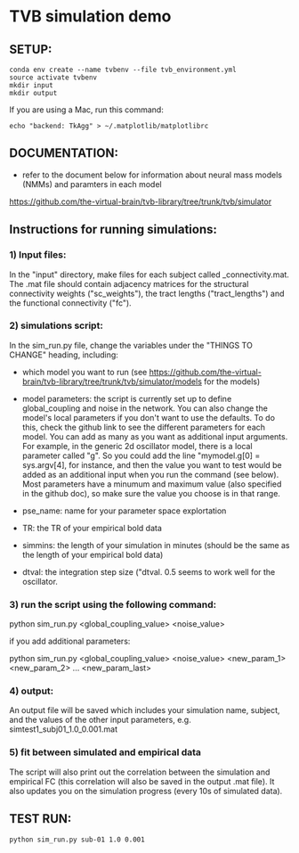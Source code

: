 # TVB simulation demo

## SETUP:
```
conda env create --name tvbenv --file tvb_environment.yml
source activate tvbenv
mkdir input
mkdir output
```
If you are using a Mac, run this command:

`echo "backend: TkAgg" > ~/.matplotlib/matplotlibrc`


## DOCUMENTATION:

* refer to the document below for information about neural mass models (NMMs) and paramters in each model

https://github.com/the-virtual-brain/tvb-library/tree/trunk/tvb/simulator

## Instructions for running simulations:


### 1) Input files:

In the "input" directory, make files for each subject called <subjectid>_connectivity.mat.
The .mat file should contain adjacency matrices for the structural connectivity weights ("sc_weights"), the tract lengths ("tract_lengths") and the functional connectivity ("fc").

### 2) simulations script:

In the sim_run.py file, change the variables under the "THINGS TO CHANGE" heading, including:

* which model you want to run (see https://github.com/the-virtual-brain/tvb-library/tree/trunk/tvb/simulator/models for the models)

* model parameters: the script is currently set up to define global_coupling and noise in the network. You can also change the model's local parameters if you don't want to use the defaults. To do this, check the github link to see the different parameters for each model. You can add as many as you want as additional input arguments. For example, in the generic 2d oscillator model, there is a local parameter called "g". So you could add the line "mymodel.g[0] = sys.argv[4], for instance, and then the value you want to test would be added as an additional input when you run the command (see below). Most parameters have a minumum and maximum value (also specified in the github doc), so make sure the value you choose is in that range.

* pse_name: name for your parameter space explortation

* TR: the TR of your empirical bold data

* simmins: the length of your simulation in minutes (should be the same as the length of your empirical bold data)

* dtval: the integration step size ("dtval. 0.5 seems to work well for the oscillator.

### 3) run the script using the following command:

python sim_run.py <subject> <global_coupling_value> <noise_value>

if you add additional parameters:

python sim_run.py <subject> <global_coupling_value> <noise_value> <new_param_1> <new_param_2> ... <new_param_last>

### 4) output:

An output file will be saved which includes your simulation name, subject, and the values of the other input parameters, e.g. simtest1_subj01_1.0_0.001.mat

### 5) fit between simulated and empirical data

The script will also print out the correlation between the simulation and empirical FC (this correlation will also be saved in the output .mat file). It also updates you on the simulation progress (every 10s of simulated data).



## TEST RUN:

`python sim_run.py sub-01 1.0 0.001`
